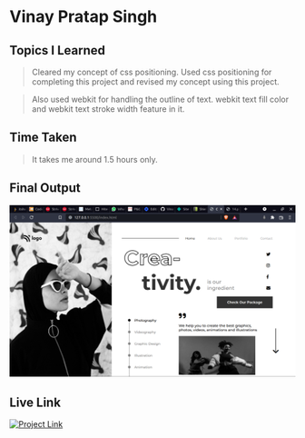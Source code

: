 # **Vinay Pratap Singh** #

## **Topics I Learned** ##
>Cleared my concept of css positioning. Used css positioning for completing this project and revised my concept using this project.

 
>Also used webkit for handling the outline of text. webkit text fill color and webkit text stroke width feature in it.

## **Time Taken** ##
>It takes me around 1.5 hours only.

## **Final Output** ##
![Final Output](./project%2014%20output.png)

## **Live Link** ##
<a href="https://live-class-project-14-harvi.netlify.app/" 
class="button big"><img alt="Project Link" src="https://img.shields.io/badge/Project%20Link-Live%20Project%2014-brightgreen"></a>